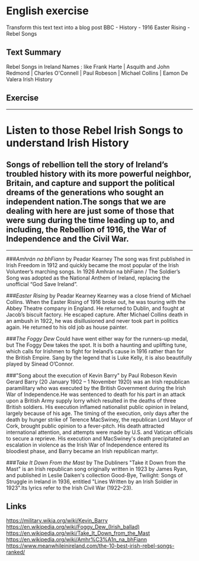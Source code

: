 # English exercise

Transform this text text into a blog post
BBC - History - 1916 Easter Rising - Rebel Songs 

## Text Summary 

Rebel Songs in Ireland 
Names :  like Frank Harte | Asquith and John Redmond | Charles O'Connell | Paul Robeson 
| Michael Collins | Eamon De Valera
Irish History 

## Exercise 

<hr>

# Listen to those Rebel Irish Songs to understand Irish History  

## Songs of rebellion tell the story of Ireland’s troubled history with its more powerful neighbor, Britain, and capture and support the political dreams of the generations who sought an independent nation.The songs that we are dealing with here are just some of those that were sung during the time leading up to, and including, the Rebellion of 1916, the War of Independence and the Civil War.

<hr>

###*Amhrán na bhFiann* by Peadar Kearney
The song was first published in Irish Freedom in 1912 and quickly became the most popular of the Irish Volunteer’s marching songs. In 1926 Amhrán na bhFiann / The Soldier’s Song was adopted as the National Anthem of Ireland, replacing the unofficial “God Save Ireland”.

###*Easter Rising* by Peadar Kearney
Kearney was a close friend of Michael Collins. When the Easter Rising of 1916 broke out, he was touring with the Abbey Theatre company in England. He returned to Dublin, and fought at Jacob’s biscuit factory. He escaped capture.
After Michael Collins death in an ambush in 1922, he was disillusioned and never took part in politics again. He returned to his old job as house painter.

###*The Foggy Dew* 
Could have went either way for the runners-up medal, but The Foggy Dew takes the spot. It is both a haunting and uplifting tune, which calls for Irishmen to fight for Ireland’s cause in 1916 rather than for the British Empire. Sang by the legend that is Luke Kelly, it is also beautifully played by Sinead O’Connor. 

###"Song about the execution of Kevin Barry" by Paul Robeson
Kevin Gerard Barry (20 January 1902 – 1 November 1920) was an Irish republican paramilitary who was executed by the British Government during the Irish War of Independence.He was sentenced to death for his part in an attack upon a British Army supply lorry which resulted in the deaths of three British soldiers.
His execution inflamed nationalist public opinion in Ireland, largely because of his age. The timing of the execution, only days after the death by hunger strike of Terence MacSwiney, the republican Lord Mayor of Cork, brought public opinion to a fever-pitch. His death attracted international attention, and attempts were made by U.S. and Vatican officials to secure a reprieve. His execution and MacSwiney's death precipitated an escalation in violence as the Irish War of Independence entered its bloodiest phase, and Barry became an Irish republican martyr. 

###*Take It Down From the Mast* by The Dubliners 
"Take it Down from the Mast" is an Irish republican song originally written in 1923 by James Ryan, and published in Leslie Daiken's collection Good-Bye, Twilight: Songs of Struggle in Ireland in 1936, entitled "Lines Written by an Irish Soldier in 1923".Its lyrics refer to the Irish Civil War (1922–23).


## Links 

https://military.wikia.org/wiki/Kevin_Barry
https://en.wikipedia.org/wiki/Foggy_Dew_(Irish_ballad)
https://en.wikipedia.org/wiki/Take_It_Down_from_the_Mast
https://en.wikipedia.org/wiki/Amhr%C3%A1n_na_bhFiann
https://www.meanwhileinireland.com/the-10-best-irish-rebel-songs-ranked/